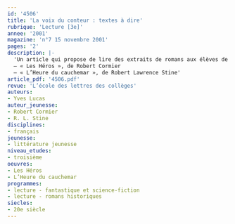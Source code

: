 ```yaml
---
id: '4506'
title: 'La voix du conteur : textes à dire'
rubrique: 'Lecture [3e]'
annee: '2001'
magazine: 'n°7 15 novembre 2001'
pages: '2'
description: |-
  'Un article qui propose de lire des extraits de romans aux élèves de troisième.
  – « Les Héros », de Robert Cormier
  – « L’Heure du cauchemar », de Robert Lawrence Stine'
article_pdf: '4506.pdf'
revue: 'L’école des lettres des collèges'
auteurs:
- Yves Lucas
auteur_jeunesse:
- Robert Cormier
- R. L. Stine
disciplines:
- français
jeunesse:
- littérature jeunesse
niveau_etudes:
- troisième
oeuvres:
- Les Héros
- L’Heure du cauchemar
programmes:
- lecture - fantastique et science-fiction
- lecture - romans historiques
siecles:
- 20e siècle
---
```

